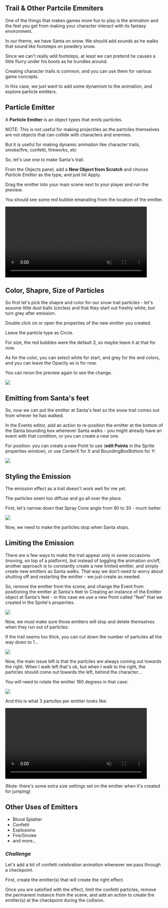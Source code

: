 Trail & Other Partcile Emmiters
---

One of the things that makes games more fun to play is the animation and the feel you get from making your character interact with its fantasy environment.

In our theme, we have Santa on snow.  We should add sounds as he walks that sound like footsteps on powdery snow.

Since we can't really add footsteps, at least we can pretend he causes a little flurry under his boots as he trundles around.

Creating character trails is common, and you can use them for various game concepts.  

In this case, we just want to add some dynamism to the animation, and explore particle emitters.

## Particle Emitter

A **Particle Emitter** is an object types that emits particles.

NOTE: This is not useful for making projectiles as the partciles themselves are not objects that can collide with characters and enemies.

But it is useful for making dynamic animation like character trails, smoke/fire, confetti, fireworks, etc

So, let's use one to make Santa's trail.

From the Objects panel, add a **New Object from Scratch** and choose *Particle Emitter* as the type, and just hit Apply.

Drag the emitter into your main scene next to your player and run the preview.

You should see some red bubble emanating from the location of the emitter.

<video autoplay muted loop width=450 height="auto">
  <source src="images/emitter.mp4" type="video/mp4">
</video>

## Color, Shapre, Size of Particles

So first let's pick the shapre and color for our snow trail particles - let's assume little dust balls (circles) and that they start out freshly white, but turn grey after emission.

Double click on or open the properties of the new emitter you created.

Leave the particle type as Circle.

For size, the red bubbles were the default 3, so maybe leave it at that for now.

As for the color, you can select white for start, and grey for the end colors, and you can leave the Opacity as is for now.

You can rerun the preview again to see the change.

![](images/snowParticles.png)

## Emitting from Santa's feet

So, now we can put the emitter at Santa's feet so the snow trail comes out from whever he has walked.

In the Events editor, add an action to re-position the emitter at the bottom of the Santa bounding box whenever Santa walks - you might already have an event with that condition, or you can create a new one.  

For position: you can create a new Point to use (**edit Points** in the Sprite properties window), or use CenterX for X and BoundingBoxBottom for Y:

![](images/emitterPlacement.png)

## Styling the Emission

The emission effect as a trail doesn't work well for me yet.  

The particles seem too diffuse and go all over the place.

First, let's narrow down that Spray Cone angle from 90 to 30 - much better.

![](images/emitterSprayCone.png)

Now, we need to make the particles stop when Santa stops.

## Limiting the Emission

There are a few ways to make the trail appear only in some occasions (moving, on top of a platform), but instead of toggling the animation on/off, another approach is to constantly create a new limited emitter, and simply create new emitters as Santa walks.  That way we don't need to worry about shutting off and restarting the emitter - we just create as needed.  

So, remove the emitter from the scene, and change the Event from positioning the emitter at Santa's feet to Creating an instance of the Emitter object at Santa's feet - in this case we use a new Point called "feet" that we created in the Sprite's properties.

![](images/emitterCreation.png)

Now, we must make sure those emitters will stop and delete themselves when they run out of particles:

If the trail seems too thick, you can cut down the number of partciles all the way down to 1...

![](images/emitterLimits.png)

Now, the main issue left is that the partciles are always coming out towards the right.  When I walk left that's ok, but when I walk to the right, the particles should come out towards the left, behind the character...

You will need to rotate the emitter 180 degress in that case:

![](images/emitterRotate.png)


And this is what 3 partciles per emitter looks like:

<video autoplay muted loop width=450 height="auto">
  <source src="images/emitterFinal.mp4" type="video/mp4">
</video>

(Note: there's some extra size settings set on the emitter when it's created for jumping)

## Other Uses of Emitters

- Blood Splatter
- Confetti
- Explosions
- Fire/Smoke
- and more...

### *Challenge*

Let's add a bit of confetti celebration animation whenever we pass through a checkpoint.

First, create the emitter(s) that will create the right effect.

Once you are satisfied with the effect, limit the confetti particles, remove the permanent instance from the scene, and add an action to create the emitter(s) at the checkpoint during the collision.

